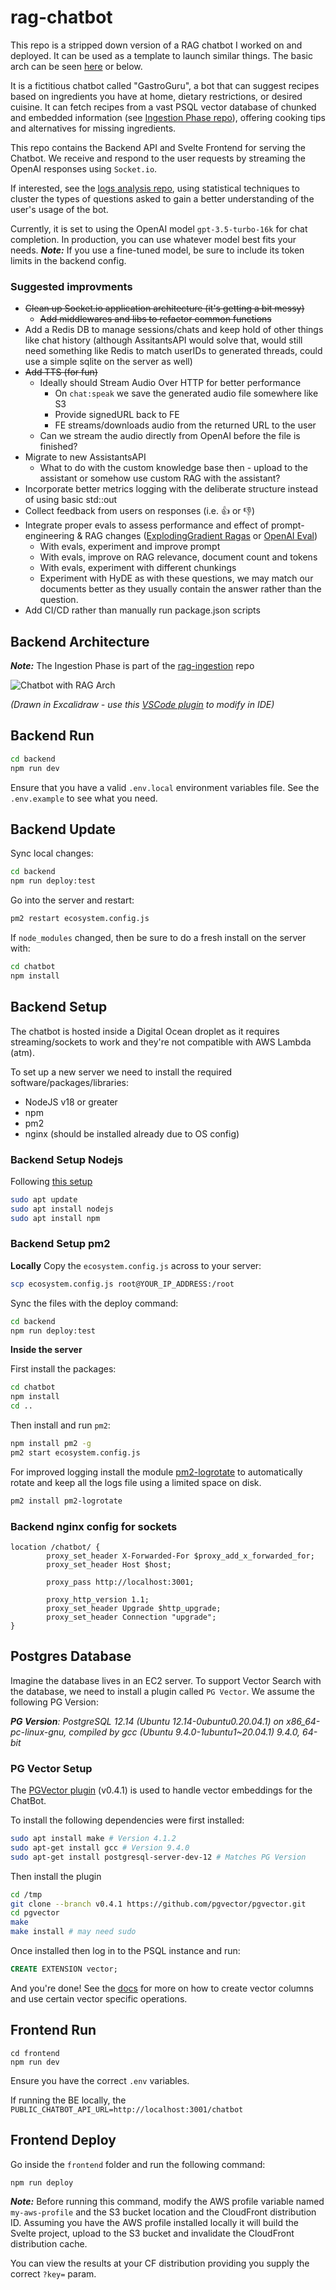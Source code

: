 # rag-chatbot
This repo is a stripped down version of a RAG chatbot I worked on and deployed. It can be used as a template to launch similar things. The basic arch can be seen [here](./rag-chatbot-arch.excalidraw.png) or below.

It is a fictitious chatbot called "GastroGuru", a bot that can suggest recipes based on ingredients you have at home, dietary restrictions, or desired cuisine. It can fetch recipes from a vast PSQL vector database of chunked and embedded information (see [Ingestion Phase repo](https://github.com/Millmer/rag-ingestion-template)), offering cooking tips and alternatives for missing ingredients.

This repo contains the Backend API and Svelte Frontend for serving the Chatbot. We receive and respond to the user requests by streaming the OpenAI responses using `Socket.io`.

If interested, see the [logs analysis repo](https://github.com/Millmer/rag-chatbot-logs-analysis-notebook), using statistical techniques to cluster the types of questions asked to gain a better understanding of the user's usage of the bot.

Currently, it is set to using the OpenAI model `gpt-3.5-turbo-16k` for chat completion. In production, you can use whatever model best fits your needs.
**_Note:_** If you use a fine-tuned model, be sure to include its token limits in the backend config.

### Suggested improvments
- ~~Clean up Socket.io application architecture (it's getting a bit messy)~~
  - ~~Add middlewares and libs to refactor common functions~~
- Add a Redis DB to manage sessions/chats and keep hold of other things like chat history (although AssitantsAPI would solve that, would still need something like Redis to match userIDs to generated threads, could use a simple sqlite on the server as well)
- ~~Add TTS (for fun)~~
  - Ideally should Stream Audio Over HTTP for better performance
    - On `chat:speak` we save the generated audio file somewhere like S3
    - Provide signedURL back to FE
    - FE streams/downloads audio from the returned URL to the user
  - Can we stream the audio directly from OpenAI before the file is finished?
- Migrate to new AssistantsAPI
  - What to do with the custom knowledge base then - upload to the assistant or somehow use custom RAG with the assistant?
- Incorporate better metrics logging with the deliberate structure instead of using basic std::out
- Collect feedback from users on responses (i.e. 👍 or 👎)
- Integrate proper evals to assess performance and effect of prompt-engineering & RAG changes ([ExplodingGradient Ragas](https://github.com/explodinggradients/ragas) or [OpenAI Eval](https://github.com/openai/evals))
  - With evals, experiment and improve prompt
  - With evals, improve on RAG relevance, document count and tokens
  - With evals, experiment with different chunkings
  - Experiment with HyDE as with these questions, we may match our documents better as they usually contain the answer rather than the question.
- Add CI/CD rather than manually run package.json scripts

## Backend Architecture

**_Note:_** The Ingestion Phase is part of the [rag-ingestion](https://github.com/Millmer/rag-ingestion-template) repo

![Chatbot with RAG Arch](./rag-chatbot-arch.excalidraw.png)

_(Drawn in Excalidraw - use this [VSCode plugin](https://marketplace.visualstudio.com/items?itemName=pomdtr.excalidraw-editor) to modify in IDE)_

## Backend Run
```sh
cd backend
npm run dev
```

Ensure that you have a valid `.env.local` environment variables file. See the `.env.example` to see what you need.

## Backend Update
Sync local changes:
```sh
cd backend
npm run deploy:test
```

Go into the server and restart:
```sh
pm2 restart ecosystem.config.js
```

If `node_modules` changed, then be sure to do a fresh install on the server with:
```sh
cd chatbot
npm install
```

## Backend Setup
The chatbot is hosted inside a Digital Ocean droplet as it requires streaming/sockets to work and they're not compatible with AWS Lambda (atm).

To set up a new server we need to install the required software/packages/libraries:
- NodeJS v18 or greater
- npm
- pm2
- nginx (should be installed already due to OS config)

### Backend Setup Nodejs
Following [this setup](https://www.digitalocean.com/community/tutorials/how-to-install-node-js-on-ubuntu-22-04)

```sh
sudo apt update
sudo apt install nodejs
sudo apt install npm
```

### Backend Setup pm2
__Locally__
Copy the `ecosystem.config.js` across to your server:
```sh
scp ecosystem.config.js root@YOUR_IP_ADDRESS:/root
```

Sync the files with the deploy command:
```sh
cd backend
npm run deploy:test
```

__Inside the server__

First install the packages:
```sh
cd chatbot
npm install
cd ..
```

Then install and run `pm2`:
```sh
npm install pm2 -g
pm2 start ecosystem.config.js
```

For improved logging install the module [pm2-logrotate](https://github.com/keymetrics/pm2-logrotate) to automatically rotate and keep all the logs file using a limited space on disk.
```sh
pm2 install pm2-logrotate
```


### Backend nginx config for sockets
```
location /chatbot/ {
        proxy_set_header X-Forwarded-For $proxy_add_x_forwarded_for;
        proxy_set_header Host $host;

        proxy_pass http://localhost:3001;

        proxy_http_version 1.1;
        proxy_set_header Upgrade $http_upgrade;
        proxy_set_header Connection "upgrade";
}
```

## Postgres Database
Imagine the database lives in an EC2 server. To support Vector Search with the database, we need to install a plugin called `PG Vector`. We assume the following PG Version:

*__PG Version__: PostgreSQL 12.14 (Ubuntu 12.14-0ubuntu0.20.04.1) on x86_64-pc-linux-gnu, compiled by gcc (Ubuntu 9.4.0-1ubuntu1~20.04.1) 9.4.0, 64-bit*

### PG Vector Setup
The [PGVector plugin](https://github.com/pgvector/pgvector) (v0.4.1) is used to handle vector embeddings for the ChatBot.

To install the following dependencies were first installed:
```sh
sudo apt install make # Version 4.1.2
sudo apt-get install gcc # Version 9.4.0
sudo apt-get install postgresql-server-dev-12 # Matches PG Version
```

Then install the plugin
```sh
cd /tmp
git clone --branch v0.4.1 https://github.com/pgvector/pgvector.git
cd pgvector
make
make install # may need sudo
```

Once installed then log in to the PSQL instance and run:
```sql
CREATE EXTENSION vector;
```

And you're done! See the [docs](https://github.com/pgvector/pgvector) for more on how to create vector columns and use certain vector specific operations.

## Frontend Run
```
cd frontend
npm run dev
```

Ensure you have the correct `.env` variables.

If running the BE locally, the `PUBLIC_CHATBOT_API_URL=http://localhost:3001/chatbot`

## Frontend Deploy
Go inside the `frontend` folder and run the following command:
```
npm run deploy
```

**_Note:_** Before running this command, modify the AWS profile variable named `my-aws-profile` and the S3 bucket location and the CloudFront distribution ID.
Assuming you have the AWS profile installed locally it will build the Svelte project, upload to the S3 bucket and invalidate the CloudFront distribution cache.

You can view the results at your CF distribution providing you supply the correct `?key=` param.
